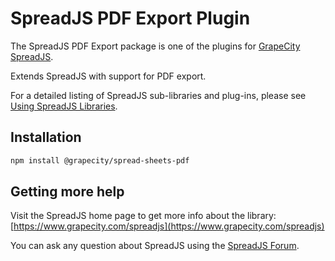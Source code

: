 # SpreadJS PDF Export Plugin

The SpreadJS PDF Export package is one of the plugins for [GrapeCity SpreadJS](https://www.grapecity.com/spreadjs).

Extends SpreadJS with support for PDF export.

For a detailed listing of SpreadJS sub-libraries and plug-ins, please see [Using SpreadJS Libraries](https://www.grapecity.com/spreadjs/docs/getstarted/modules).

## Installation
```sh
npm install @grapecity/spread-sheets-pdf
```

## Getting more help
Visit the SpreadJS home page to get more info about the library:
[https://www.grapecity.com/spreadjs](https://www.grapecity.com/spreadjs)

You can ask any question about SpreadJS using the [SpreadJS Forum](https://www.grapecity.com/forums/spreadjs).
